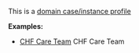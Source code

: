 This is a [domain case/instance profile](profiles.html#domain-profiles)

**Examples:**

*  [CHF Care Team](CareTeam-chf-scenario1.html) CHF Care Team
